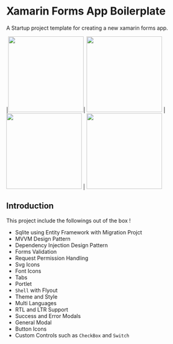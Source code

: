 # Xamarin Forms App Boilerplate

A Startup project template for creating a new xamarin forms app.

|<img src="https://balbarakdata.blob.core.windows.net/images/screen2.png" width=200/>|  <img src="https://balbarakdata.blob.core.windows.net/images/screen3.png" width=200/> | <img src="https://balbarakdata.blob.core.windows.net/images/screen1.png" width=200/>  | <img src="https://balbarakdata.blob.core.windows.net/images/screen4.png" width=200/>


## Introduction

This project include the followings out of the box !

* Sqlite using Entity Framework with Migration Projct
* MVVM Design Pattern
* Dependency Injection Design Pattern
* Forms Validation
* Request Permission Handling
* Svg Icons
* Font Icons
* Tabs
* Portlet
* `Shell` with Flyout
* Theme and Style
* Multi Languages
* RTL and LTR Support
* Success and Error Modals
* General Modal
* Button Icons
* Custom Controls such as `CheckBox` and `Switch`







